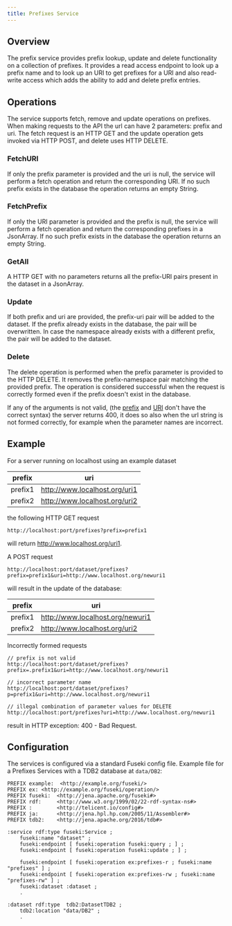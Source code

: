 ```yaml
---
title: Prefixes Service
---
```


## Overview
The prefix service provides prefix lookup, update and delete functionality on a collection of prefixes.
It provides a read access endpoint to look up a prefix name and to look up an URI to get prefixes for a URI
and also read-write access which adds the ability to add and delete prefix entries.

## Operations

The service supports fetch, remove and update operations on prefixes. 
When making requests to the API the url can have 2 parameters: prefix and uri.
The fetch request is an HTTP GET and the update operation gets invoked
via HTTP POST, and delete uses HTTP DELETE.

### FetchURI
If only the prefix parameter is provided and the uri is null,
the service will perform a fetch operation and return the corresponding URI.
If no such prefix exists in the database the operation returns an empty String.

### FetchPrefix
If only the URI parameter is provided and the prefix is null,
the service will perform a fetch operation and return the corresponding prefixes in a JsonArray.
If no such prefix exists in the database the operation returns an empty String.

### GetAll
A HTTP GET with no parameters returns all the prefix-URI pairs present in the dataset in a JsonArray.

### Update
If both prefix and uri are provided, the prefix-uri pair will be
added to the dataset. If the prefix already exists in the database, the pair will be overwritten.
In case the namespace already exists with a different prefix, the pair will be added to the dataset.

### Delete
The delete operation is performed when the prefix parameter is provided to the HTTP DELETE. It removes the prefix-namespace pair matching the provided
prefix. The operation is considered successful when the request is correctly formed
even if the prefix doesn't exist in the database.

If any of the arguments is not valid, (the [prefix](https://www.w3.org/TR/rdf12-turtle/#grammar-production-PN_PREFIX) 
and [URI](https://www.rfc-editor.org/rfc/rfc3986) don't have the correct syntax) the server returns 400,
it does so also when the url string is not formed correctly, for example when the parameter names are incorrect.

## Example

For a server running on localhost using an example dataset 

| prefix  | uri                           |
|---------|-------------------------------|
| prefix1 | http://www.localhost.org/uri1 |
| prefix2 | http://www.localhost.org/uri2 |

the following HTTP GET request
```
http://localhost:port/prefixes?prefix=prefix1
```
will return http://www.localhost.org/uri1.

A POST request
```
http://localhost:port/dataset/prefixes?prefix=prefix1&uri=http://www.localhost.org/newuri1
```
will result in the update of the database:

| prefix  | uri                              |
|---------|----------------------------------|
| prefix1 | http://www.localhost.org/newuri1 |
| prefix2 | http://www.localhost.org/uri2    |

Incorrectly formed requests
```
// prefix is not valid
http://localhost:port/dataset/prefixes?prefix=.prefix1&uri=http://www.localhost.org/newuri1

// incorrect parameter name
http://localhost:port/dataset/prefixes?p=prefix1&uri=http://www.localhost.org/newuri1

// illegal combination of parameter values for DELETE
http://localhost:port/prefixes?uri=http://www.localhost.org/newuri1
```
result in HTTP exception: 400 - Bad Request.

## Configuration

The services is configured via a standard Fuseki config file. Example file for a Prefixes Services with a TDB2 database at `data/DB2`:

```
PREFIX example:  <http://example.org/fuseki/>
PREFIX ex: <http://example.org/fuseki/operation/>
PREFIX fuseki:  <http://jena.apache.org/fuseki#>
PREFIX rdf:     <http://www.w3.org/1999/02/22-rdf-syntax-ns#>
PREFIX :        <http://telicent.io/config#>
PREFIX ja:      <http://jena.hpl.hp.com/2005/11/Assembler#>
PREFIX tdb2:    <http://jena.apache.org/2016/tdb#>

:service rdf:type fuseki:Service ;
    fuseki:name "dataset" ;
    fuseki:endpoint [ fuseki:operation fuseki:query ; ] ;
    fuseki:endpoint [ fuseki:operation fuseki:update ; ] ;
    
    fuseki:endpoint [ fuseki:operation ex:prefixes-r ; fuseki:name "prefixes" ] ;
    fuseki:endpoint [ fuseki:operation ex:prefixes-rw ; fuseki:name "prefixes-rw" ] ;
    fuseki:dataset :dataset ;
    .

:dataset rdf:type  tdb2:DatasetTDB2 ;
    tdb2:location "data/DB2" ;
    .
```